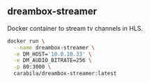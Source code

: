 ## dreambox-streamer

Docker container to stream tv channels in HLS.

```sh
docker run \
  --name dreambox-streamer \
  -e DM_HOST='10.0.10.33' \
  -e DM_AUDIO_BITRATE=256 \
  -p 80:3000 \
  carabila/dreambox-streamer:latest
```

